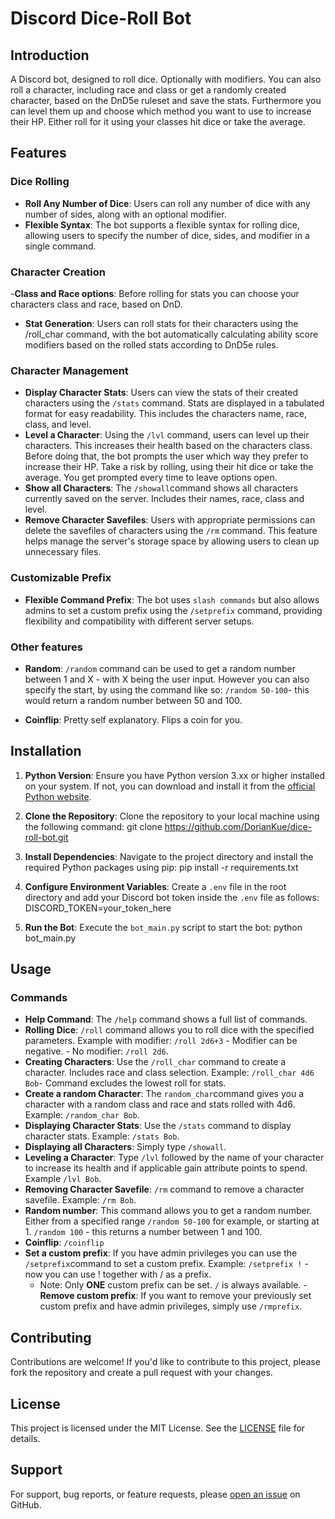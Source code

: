 # Discord Dice-Roll Bot

## Introduction

A Discord bot, designed to roll dice. Optionally with modifiers. 
You can also roll a character, including race and class or get a randomly created character, based on the DnD5e ruleset and save the stats.
Furthermore you can level them up and choose which method you want to use to increase their HP. Either roll for it using your classes hit dice or take the average.


## Features

### Dice Rolling

- **Roll Any Number of Dice**: Users can roll any number of dice with any number of sides, along with an optional modifier.
- **Flexible Syntax**: The bot supports a flexible syntax for rolling dice, allowing users to specify the number of dice, sides, and modifier in a single command.

### Character Creation

-**Class and Race options**: Before rolling for stats you can choose your characters class and race, based on DnD.

- **Stat Generation**:  Users can roll stats for their characters using the /roll_char command, with the bot automatically calculating ability score modifiers based on the rolled stats according to DnD5e rules.


### Character Management

- **Display Character Stats**: Users can view the stats of their created characters using the `/stats` command. Stats are displayed in a tabulated format for easy readability. This includes the characters name, race, class, and level.
- **Level a Character**: Using the `/lvl` command, users can level up their characters. This increases their health based on the characters class. Before doing that, the bot prompts the user which way they prefer to increase their HP. Take a risk by rolling, using their hit dice or take the average. You get prompted every time to leave options open.
- **Show all Characters**: The `/showall`command shows all characters currently saved on the server. Includes their names, race, class and level.
- **Remove Character Savefiles**: Users with appropriate permissions can delete the savefiles of characters using the `/rm` command. This feature helps manage the server's storage space by allowing users to clean up unnecessary files.

### Customizable Prefix

- **Flexible Command Prefix**: The bot uses `slash commands` but also  allows admins to set a custom prefix using the `/setprefix` command, providing flexibility and compatibility with different server setups.

### Other features

- **Random**: `/random` command can be used to get a random number between 1 and X - with X being the user input. However you can also specify the start, by using the command like so: `/random 50-100`- this would return a random number between 50 and 100.

- **Coinflip**: Pretty self explanatory. Flips a coin for you.


## Installation

1. **Python Version**: Ensure you have Python version 3.xx or higher installed on your system. If not, you can download and install it from the [official Python website](https://www.python.org/downloads/).


2. **Clone the Repository**: Clone the repository to your local machine using the following command:
git clone https://github.com/DorianKue/dice-roll-bot.git


3. **Install Dependencies**: Navigate to the project directory and install the required Python packages using pip:
pip install -r requirements.txt


4. **Configure Environment Variables**: Create a `.env` file in the root directory and add your Discord bot token inside the `.env` file as follows:
DISCORD_TOKEN=your_token_here


5. **Run the Bot**: Execute the `bot_main.py` script to start the bot:
python bot_main.py


## Usage

### Commands

- **Help Command**: The `/help` command shows a full list of commands.
- **Rolling Dice**: `/roll` command allows you to roll dice with the specified parameters. Example with modifier: `/roll 2d6+3` - Modifier can be negative. - No modifier: `/roll 2d6`.
- **Creating Characters**: Use the `/roll_char` command to create a character. Includes race and class selection. Example: `/roll_char 4d6 Bob`- Command excludes the lowest roll for stats.
- **Create a random Character**: The `random_char`command gives you a character with a random class and race and stats rolled with 4d6. Example: `/random_char Bob`.
- **Displaying Character Stats**: Use the `/stats` command to display character stats. Example: `/stats Bob`.
- **Displaying all Characters**: Simply type `/showall`.
- **Leveling a Character**: Type `/lvl` followed by the name of your character to increase its health and if applicable gain attribute points to spend. Example `/lvl Bob`.
- **Removing Character Savefile**: `/rm` command to remove a character savefile. Example: `/rm Bob`.
- **Random number**: This command allows you to get a random number. Either from a specified range `/random 50-100` for example, or starting at 1. `/random 100` - this returns a number between 1 and 100.
- **Coinflip**: `/coinflip`
- **Set a custom prefix**: If you have admin privileges you can use the `/setprefix`command to set a custom prefix. Example: `/setprefix !` - now you can use ! together with / as a prefix.
    - Note: Only **ONE** custom prefix can be set. `/` is always available.
-**Remove custom prefix**: If you want to remove your previously set custom prefix and have admin privileges, simply use `/rmprefix`.



## Contributing

Contributions are welcome! If you'd like to contribute to this project, please fork the repository and create a pull request with your changes.

## License

This project is licensed under the MIT License. See the [LICENSE](https://opensource.org/licenses/MIT) file for details.

## Support

For support, bug reports, or feature requests, please [open an issue](https://github.com/DorianKue/dice-roll-bot/issues) on GitHub.